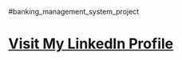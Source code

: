 #banking_management_system_project

# [Visit My LinkedIn Profile](https://www.linkedin.com/in/souvik-acharyya-85141128b/)
